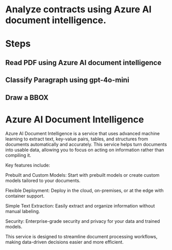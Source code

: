 # Analyze contracts using Azure AI document intelligence.

# Steps

## Read PDF using Azure AI document intelligence 

## Classify Paragraph using gpt-4o-mini

## Draw a BBOX

# Azure AI Document Intelligence
Azure AI Document Intelligence is a service that uses advanced machine learning to extract text, key-value pairs, tables, and structures from documents automatically and accurately. This service helps turn documents into usable data, allowing you to focus on acting on information rather than compiling it.

Key features include:

Prebuilt and Custom Models: Start with prebuilt models or create custom models tailored to your documents.

Flexible Deployment: Deploy in the cloud, on-premises, or at the edge with container support.

Simple Text Extraction: Easily extract and organize information without manual labeling.

Security: Enterprise-grade security and privacy for your data and trained models.

This service is designed to streamline document processing workflows, making data-driven decisions easier and more efficient.
